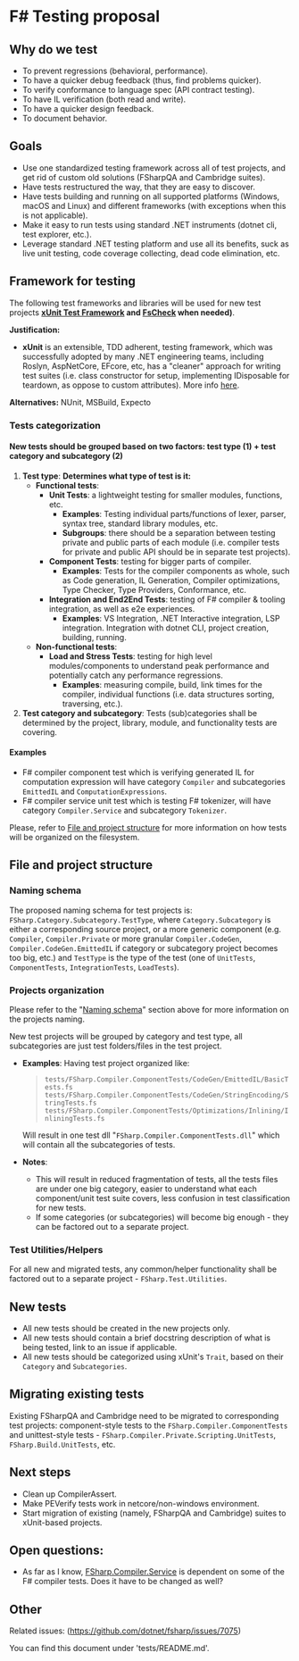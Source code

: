 # F# Testing proposal

## Why do we test

* To prevent regressions (behavioral, performance).
* To have a quicker debug feedback (thus, find problems quicker).
* To verify conformance to language spec (API contract testing).
* To have IL verification (both read and write).
* To have a quicker design feedback.
* To document behavior.

## Goals

* Use one standardized testing framework across all of test projects, and get rid of custom old solutions (FSharpQA and Cambridge suites).
* Have tests restructured the way, that they are easy to discover.
* Have tests building and running on all supported platforms (Windows, macOS and Linux) and different frameworks (with exceptions when this is not applicable).
* Make it easy to run tests using standard .NET instruments (dotnet cli, test explorer, etc.).
* Leverage standard .NET testing platform and use all its benefits, suck as live unit testing, code coverage collecting, dead code elimination, etc.

## Framework for testing

The following test frameworks and libraries will be used for new test projects **[xUnit Test Framework](https://xunit.net/) and [FsCheck](https://github.com/fscheck/FsCheck) when needed)**.

**Justification:**

* **xUnit** is an extensible, TDD adherent, testing framework, which was successfully adopted by many .NET engineering teams, including Roslyn, AspNetCore, EFcore, etc, has a "cleaner" approach for writing test suites (i.e. class constructor for setup, implementing IDisposable for teardown, as oppose to custom attributes). More info [here](https://xunit.net/docs/comparisons).

**Alternatives:** NUnit, MSBuild, Expecto

### Tests categorization

#### New tests should be grouped based on two factors: test type (1) + test category and subcategory (2)

1. **Test type**:
**Determines what type of test is it:**
   * __Functional tests__:
        * __Unit Tests__: a lightweight testing for smaller modules, functions, etc.
          * __Examples__: Testing individual parts/functions of lexer, parser, syntax tree, standard library modules, etc.
          * __Subgroups__: there should be a separation between testing private and public parts of each module (i.e. compiler tests for private and public API should be in separate test projects).
        * __Component Tests__: testing for bigger parts of compiler.
          * __Examples__: Tests for the compiler components as whole, such as Code generation, IL Generation, Compiler optimizations, Type Checker, Type Providers, Conformance, etc.
        * __Integration and End2End Tests__: testing of F# compiler & tooling integration, as well as e2e experiences.
          * __Examples__: VS Integration, .NET Interactive integration, LSP integration. Integration with dotnet CLI, project creation, building, running.
   * __Non-functional tests__:
        * __Load and Stress Tests__: testing for high level modules/components to understand peak performance and potentially catch any performance regressions.
          * __Examples__: measuring compile, build, link times for the compiler, individual functions (i.e. data structures sorting, traversing, etc.).
1. **Test category and subcategory**: Tests (sub)categories shall be determined by the project, library, module, and functionality tests are covering.

#### Examples

* F# compiler component test which is verifying generated IL for computation expression will have category `Compiler` and subcategories `EmittedIL` and `ComputationExpressions`.
* F# compiler service unit test which is testing F# tokenizer, will have category `Compiler.Service` and subcategory `Tokenizer`.

Please, refer to [File and project structure](#file-and-project-structure) for more information on how tests will be organized on the filesystem.

## File and project structure

### Naming schema

The proposed naming schema for test projects is: `FSharp.Category.Subcategory.TestType`, where
`Category.Subcategory` is either a corresponding source project, or a more generic component (e.g. `Compiler`, `Compiler.Private` or more granular `Compiler.CodeGen`, `Compiler.CodeGen.EmittedIL` if category or subcategory project becomes too big, etc.) and `TestType` is the type of the test (one of `UnitTests`, `ComponentTests`, `IntegrationTests`, `LoadTests`).

### Projects organization

Please refer to the "[Naming schema](#naming-schema)" section above for more information on the projects naming.

New test projects will be grouped by category and test type, all subcategories are just test folders/files in the test project.

* __Examples__: Having test project organized like:
    > `tests/FSharp.Compiler.ComponentTests/CodeGen/EmittedIL/BasicTests.fs`
    > `tests/FSharp.Compiler.ComponentTests/CodeGen/StringEncoding/StringTests.fs`
    > `tests/FSharp.Compiler.ComponentTests/Optimizations/Inlining/InliningTests.fs`

    Will result in one test dll "`FSharp.Compiler.ComponentTests.dll`" which will contain all the subcategories of tests.
* **Notes**:
  * This will result in reduced fragmentation of tests, all the tests files are under one big category, easier to understand what each component/unit test suite covers, less confusion in test classification for new tests.
  * If some categories (or subcategories) will become big enough - they can be factored out to a separate project.

### Test Utilities/Helpers

For all new and migrated tests, any common/helper functionality shall be factored out to a separate project - `FSharp.Test.Utilities`.

## New tests

* All new tests should be created in the new projects only.
* All new tests should contain a brief docstring description of what is being tested, link to an issue if applicable.
* All new tests should be categorized using xUnit's `Trait`, based on their `Category` and `Subcategories`.

## Migrating existing tests

Existing FSharpQA and Cambridge need to be migrated to corresponding test projects: component-style tests to the `FSharp.Compiler.ComponentTests` and unittest-style tests - `FSharp.Compiler.Private.Scripting.UnitTests`, `FSharp.Build.UnitTests`, etc.

## Next steps

* Clean up CompilerAssert.
* Make PEVerify tests work in netcore/non-windows environment.
* Start migration of existing (namely, FSharpQA and Cambridge) suites to xUnit-based projects.

## Open questions:

* As far as I know, [FSharp.Compiler.Service](https://github.com/fsharp/FSharp.Compiler.Service) is dependent on some of the F# compiler tests. Does it have to be changed as well?

## Other

Related issues: (https://github.com/dotnet/fsharp/issues/7075)

You can find this document under 'tests/README.md'.
